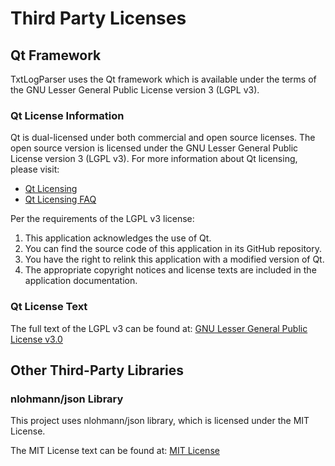 # Third Party Licenses

## Qt Framework

TxtLogParser uses the Qt framework which is available under the terms of the GNU Lesser General Public License version 3 (LGPL v3).

### Qt License Information

Qt is dual-licensed under both commercial and open source licenses. The open source version is licensed under the GNU Lesser General Public License version 3 (LGPL v3). For more information about Qt licensing, please visit:
- [Qt Licensing](https://www.qt.io/licensing/)
- [Qt Licensing FAQ](https://www.qt.io/faq/)

Per the requirements of the LGPL v3 license:

1. This application acknowledges the use of Qt.
2. You can find the source code of this application in its GitHub repository.
3. You have the right to relink this application with a modified version of Qt.
4. The appropriate copyright notices and license texts are included in the application documentation.

### Qt License Text

The full text of the LGPL v3 can be found at: [GNU Lesser General Public License v3.0](https://www.gnu.org/licenses/lgpl-3.0.en.html)

## Other Third-Party Libraries

### nlohmann/json Library

This project uses nlohmann/json library, which is licensed under the MIT License.

The MIT License text can be found at: [MIT License](https://opensource.org/licenses/MIT)
